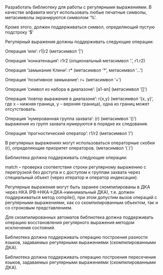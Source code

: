Разработать библиотеку для работы с регулярными выражениями. В качестве алфавита могут использовать любые печатные символы, метасимволы экранируются символом ‘%’.

Кроме этого, должен поддерживаться символ, определяющий пустую подстроку ‘$’

Регулярный выражения должны поддерживать следующие операции:

Операция ‘или’: r1|r2 (метасимвол ‘|’)

Операция ‘конкатенация’: r1r2 (опциональный метасимвол ‘.’, r1.r2)

Операция ‘замыкание Клини’: r* (метасимвол ‘*’, метасимвол ‘…’)

Операция ‘позитивное замыкание’: r+ (метасимвол ‘+’)

Операция ‘символ из набора в диапазоне’: [a1-an] (метасимвол ‘[]’)

Операция ‘повтор выражения в диапазоне’: r{x,y} (метасимвол ‘{х, y}’, где x – нижняя граница, y – верхняя граница), одна из границ может отсутствовать.

Операция ‘нумерованная группа захвата’: (r) (метасимвол ‘()’) выражения из групп захвата нумеруются в порядке их следования.

Операция ‘прогностический оператор’: r1/r2 (метасимвол ‘/’)

В регулярных выражениях могут использоваться операторные скобки (r), определяющие приоритет операторов. (метасимвол ‘( )’)

Библиотека должна поддерживать следующие операции:

match – проверка соответствия строки регулярному выражению с перегрузкой без доступа и с доступом к группам захвата через специальный объект (через итератор и оператор индексации).

Регулярные выражения могут быть заранее скомпилированы в ДКА через НКА (РВ->НКА->ДКА->минимальный ДКА), т.е. должен поддерживаться метод compile(), при этом допустим вызов операций с регулярными выражениями, как со скомпилированным объектом, так и со строковым представлением.

Для скомпилированных автоматов библиотека должна поддерживать операцию восстановления регулярного выражения методом исключения состояний.

Библиотека должна поддерживать операцию построения разности языков, задаваемых регулярными выражениями (скомпилированными ДКА).

Библиотека должна поддерживать операцию построения пересечения языков, задаваемых регулярными выражениями (скомпилированными ДКА).